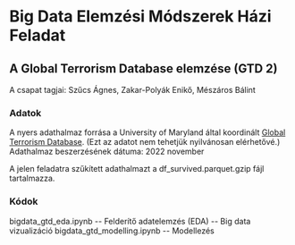 # Big Data Elemzési Módszerek Házi Feladat
## A Global Terrorism Database elemzése (GTD 2)
A csapat tagjai: Szűcs Ágnes, Zakar-Polyák Enikő, Mészáros Bálint

### Adatok
A nyers adathalmaz forrása a University of Maryland által koordinált [Global Terrorism Database](https://www.start.umd.edu/gtd/). (Ezt az adatot nem tehetjük nyilvánosan elérhetővé.)
Adathalmaz beszerzésének dátuma: 2022 november

A jelen feladatra szűkített adathalmazt a df_survived.parquet.gzip fájl tartalmazza.

### Kódok
bigdata_gtd_eda.ipynb -- Felderítő adatelemzés (EDA)
 -- Big data vizualizáció
bigdata_gtd_modelling.ipynb -- Modellezés
